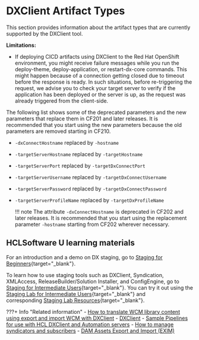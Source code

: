 # DXClient Artifact Types

This section provides information about the artifact types that are currently supported by the DXClient tool.

**Limitations:**

-   If deploying CICD artifacts using DXClient to the Red Hat OpenShift environment, you might receive failure messages while you run the deploy-theme, deploy-application, or restart-dx-core commands. This might happen because of a connection getting closed due to timeout before the response is ready. In such situations, before re-triggering the request, we advise you to check your target server to verify if the application has been deployed or the server is up, as the request was already triggered from the client-side.

The following list shows some of the deprecated parameters and the new parameters that replace them in CF201 and later releases. It is recommended that you start using the new parameters because the old parameters are removed starting in CF210.

-   `-dxConnectHostname` replaced by `-hostname`
-   `-targetServerHostname` replaced by `-targetHostname`
-   `-targetServerPort` replaced by `-targetDxConnectPort`
-   `-targetServerUsername` replaced by `-targetDxConnectUsername`
-   `-targetServerPassword` replaced by `-targetDxConnectPassword`
-   `-targetServerProfileName` replaced by `-targetDxProfileName`

    !!! note
        The attribute `-dxConnectHostname` is deprecated in CF202 and later releases. It is recommended that you start using the replacement parameter `-hostname` starting from CF202 wherever necessary.

## HCLSoftware U learning materials

For an introduction and a demo on DX staging, go to [Staging for Beginners](https://hclsoftwareu.hcltechsw.com/component/axs/?view=sso_config&id=3&forward=https%3A%2F%2Fhclsoftwareu.hcltechsw.com%2Fcourses%2Flesson%2F%3Fid%3D505){target="_blank"}.

To learn how to use staging tools such as DXClient, Syndication, XMLAccess, ReleaseBuilder/Solution Installer, and ConfigEngine, go to [Staging for Intermediate Users](https://hclsoftwareu.hcltechsw.com/component/axs/?view=sso_config&id=3&forward=https%3A%2F%2Fhclsoftwareu.hcltechsw.com%2Fcourses%2Flesson%2F%3Fid%3D3328){target="_blank"}. You can try it out using the [Staging Lab for Intermediate Users](https://hclsoftwareu.hcltechsw.com/images/Lc4sMQCcN5uxXmL13gSlsxClNTU3Mjc3NTc4MTc2/DS_Academy/DX/Administrator/HDX-ADM-200_Staging_Lab.pdf){target="_blank"} and corresponding [Staging Lab Resources](https://hclsoftwareu.hcltechsw.com/images/Lc4sMQCcN5uxXmL13gSlsxClNTU3Mjc3NTc4MTc2/DS_Academy/DX/Administrator/HDX-ADM-200_Staging_Lab_Resources.zip){target="_blank"}.

???+ Info "Related information"
    - [How to translate WCM library content using export and import WCM with DXClient](wcm_mls_export_import.md)
    - [DXClient](../index.md)
    - [Sample Pipelines for use with HCL DXClient and Automation servers](../sample_pipeline_settings_using_dxclient.md)
    - [How to manage syndicators and subscribers](https://help.hcltechsw.com/digital-experience/digital-experience/8.5/panel_help/wcm_syndication.html)
    - [DAM Assets Export and Import (EXIM)](../../../../manage_content/digital_assets/usage/managing_dam/dam_exim.md)

